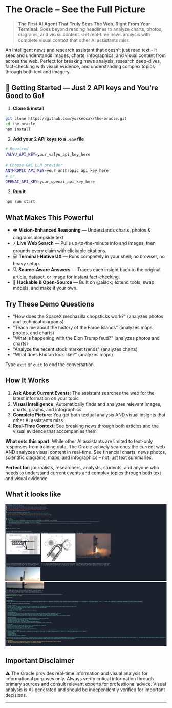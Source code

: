 # The Oracle – See the Full Picture

> **The First AI Agent That Truly Sees The Web, Right From Your Terminal**: Goes beyond reading headlines to analyze charts, photos, diagrams, and visual content. Get real-time news analysis with complete visual context that other AI assistants miss.

An intelligent news and research assistant that doesn't just read text - it sees and understands images, charts, infographics, and visual content from across the web. Perfect for breaking news analysis, research deep-dives, fact-checking with visual evidence, and understanding complex topics through both text and imagery.

## 🚀 Getting Started — Just **2 API keys** and You're Good to Go!

1. **Clone & install**

```bash
git clone https://github.com/yorkeccak/the-oracle.git
cd the-oracle
npm install
```

2. **Add your 2 API keys to a `.env` file**

```bash
# Required
VALYU_API_KEY=your_valyu_api_key_here

# Choose ONE LLM provider
ANTHROPIC_API_KEY=your_anthropic_api_key_here
# or
OPENAI_API_KEY=your_openai_api_key_here
```

3. **Run it**

```bash
npm run start
```

## What Makes This Powerful

- 👁️ **Vision-Enhanced Reasoning** — Understands charts, photos & diagrams alongside text.
- ⚡ **Live Web Search** — Pulls up-to-the-minute info and images, then grounds every claim with clickable citations.
- 💻 **Terminal-Native UX** — Runs completely in your shell; no browser, no heavy setup.
- 🔍 **Source-Aware Answers** — Traces each insight back to the original article, dataset, or image for instant fact-checking.
- 🔧 **Hackable & Open-Source** — Built on @aisdk; extend tools, swap models, and make it your own.


## Try These Demo Questions

- "How does the SpaceX mechazilla chopsticks work?" (analyzes photos and technical diagrams)
- "Teach me about the history of the Faroe Islands" (analyzes maps, photos, and charts)
- "What is happening with the Elon Trump feud?" (analyzes photos and charts)
- "Analyze the recent stock market trends" (analyzes charts)
- "What does Bhutan look like?" (analyzes maps)

Type `exit` or `quit` to end the conversation.

## How It Works

1. **Ask About Current Events**: The assistant searches the web for the latest information on your topic
2. **Visual Intelligence**: Automatically finds and analyzes relevant images, charts, graphs, and infographics
3. **Complete Picture**: You get both textual analysis AND visual insights that other AI assistants miss
4. **Real-Time Context**: See breaking news through both articles and the visual evidence that accompanies them

**What sets this apart**: While other AI assistants are limited to text-only responses from training data, The Oracle actively searches the current web AND analyzes visual content in real-time. See financial charts, news photos, scientific diagrams, maps, and infographics – not just text summaries.

**Perfect for**: journalists, researchers, analysts, students, and anyone who needs to understand current events and complex topics through both text and visual evidence.

## What it looks like

![Demo Screenshot 1](assets/demo1.png)
![Demo Screenshot 2](assets/demo2.png)


## Important Disclaimer

⚠️ The Oracle provides real-time information and visual analysis for informational purposes only. Always verify critical information through primary sources and consult relevant experts for professional advice. Visual analysis is AI-generated and should be independently verified for important decisions.

---